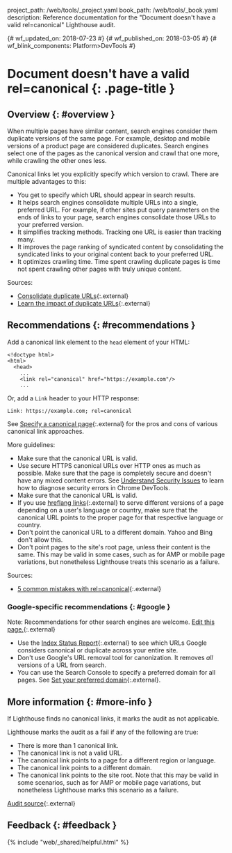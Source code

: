 project_path: /web/tools/_project.yaml
book_path: /web/tools/_book.yaml
description: Reference documentation for the "Document doesn't have a valid rel=canonical" Lighthouse audit.

{# wf_updated_on: 2018-07-23 #}
{# wf_published_on: 2018-03-05 #}
{# wf_blink_components: Platform>DevTools #}

# Document doesn't have a valid rel=canonical  {: .page-title }

## Overview {: #overview }

When multiple pages have similar content, search engines consider them duplicate versions of the
same page. For example, desktop and mobile versions of a product page are considered duplicates.
Search engines select one of the pages as the canonical version and crawl that one more, while
crawling the other ones less.

Canonical links let you explicitly specify which version to crawl. There are multiple
advantages to this:

* You get to specify which URL should appear in search results.
* It helps search engines consolidate multiple URLs into a single, preferred URL. For example,
  if other sites put query parameters on the ends of links to your page, search engines
  consolidate those URLs to your preferred version.
* It simplifies tracking methods. Tracking one URL is easier than tracking many.
* It improves the page ranking of syndicated content by consolidating the syndicated links to
  your original content back to your preferred URL.
* It optimizes crawling time. Time spent crawling duplicate pages is time not spent crawling
  other pages with truly unique content.

Sources:

* [Consolidate duplicate URLs][CDU]{:.external}
* [Learn the impact of duplicate URLs][LDU]{:.external}

[CDU]: https://support.google.com/webmasters/answer/139066
[LDU]: https://support.google.com/webmasters/answer/6080548

## Recommendations {: #recommendations }

Add a canonical link element to the `head` element of your HTML:

    <!doctype html>
    <html>
      <head>
        ...
        <link rel="canonical" href="https://example.com"/>
        ...

Or, add a `Link` header to your HTTP response:

    Link: https://example.com; rel=canonical

See [Specify a canonical page][specify]{:.external} for the pros and cons of various canonical
link approaches.

[specify]: https://support.google.com/webmasters/answer/139066

More guidelines:

* Make sure that the canonical URL is valid.
* Use secure HTTPS canonical URLs over HTTP ones as much as possible. Make sure that the page
  is completely secure and doesn't have any mixed content errors. See [Understand Security
  Issues][Security] to learn how to diagnose security errors in Chrome DevTools.
* Make sure that the canonical URL is valid.
* If you use [hreflang links][hreflang]{:.external} to serve different versions of a page
  depending on a user's language or country, make sure that the canonical URL points to the
  proper page for that respective language or country.
* Don't point the canonical URL to a different domain. Yahoo and Bing don't allow this.
* Don't point pages to the site's root page, unless their content is the same. This may be
  valid in some cases, such as for AMP or mobile page variations, but nonetheless Lighthouse
  treats this scenario as a failure.

[Security]: /web/tools/chrome-devtools/security
[hreflang]: https://support.google.com/webmasters/answer/189077

Sources:

* [5 common mistakes with rel=canonical][5]{:.external}

[5]: https://webmasters.googleblog.com/2013/04/5-common-mistakes-with-relcanonical.html

### Google-specific recommendations {: #google }

Note: Recommendations for other search engines are welcome. [Edit this page.][Edit]{:.external}

[Edit]: https://github.com/google/WebFundamentals/tree/master/src/content/en/tools/lighthouse/audits/canonical.md

* Use the [Index Status Report][ISR]{:.external} to see which URLs Google considers canonical
  or duplicate across your entire site.
* Don't use Google's URL removal tool for canonization. It removes *all* versions of a URL
  from search.
* You can use the Search Console to specify a preferred domain for all pages. See [Set your
  preferred domain][Domain]{:.external}.

[ISR]: https://search.google.com/search-console/index
[Domain]: https://support.google.com/webmasters/answer/44231

## More information {: #more-info }

If Lighthouse finds no canonical links, it marks the audit as not applicable.

Lighthouse marks the audit as a fail if any of the following are true:

* There is more than 1 canonical link.
* The canonical link is not a valid URL.
* The canonical link points to a page for a different region or language.
* The canonical link points to a different domain.
* The canonical link points to the site root. Note that this may be valid in some scenarios,
  such as for AMP or mobile page variations, but nonetheless Lighthouse marks this scenario as
  a failure.

[Audit source][src]{:.external}

[src]: https://github.com/GoogleChrome/lighthouse/blob/master/lighthouse-core/audits/seo/canonical.js

## Feedback {: #feedback }

{% include "web/_shared/helpful.html" %}
